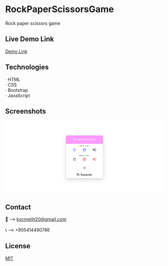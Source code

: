 # RockPaperScissorsGame
 Rock paper scissors game
 
## Live Demo Link
<a href="https://melihkocc.github.io/RockPaperScissorsGame/">Demo Link</a>

## Technologies
· HTML<br>
· CSS<br>
· Bootstrap<br>
· JavaScript

## Screenshots
![Example screenshot](./images/game.png)

## Contact
📧 --> kocmelih20@gmail.com <br><br>
📞 --> +905414490786

## License
[MIT](https://choosealicense.com/licenses/mit/)
